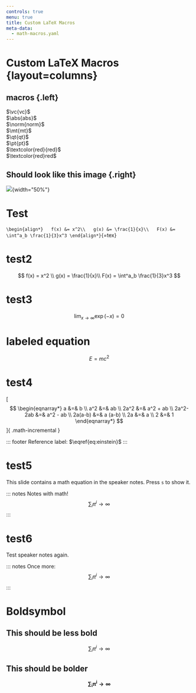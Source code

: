 ```yaml
---
controls: true
menu: true
title: Custom LaTeX Macros
meta-data:
  - math-macros.yaml
---
```


# Custom LaTeX Macros {layout=columns}

## macros {.left}

$\vc{vc}$\
$\abs{abs}$\
$\norm{norm}$\
$\mt{mt}$\
$\qt{qt}$\
$\pt{pt}$\
$\textcolor{red}{red}$\
$\textcolor{red}red$


## Should look like this image {.right}

![](include/latex_macros.png){width="50%"}

# Test

`\begin{align*}   f(x) &= x^2\\   g(x) &= \frac{1}{x}\\   F(x) &= \int^a_b \frac{1}{3}x^3 \end{align*}`{=tex}

# test2

$$
  f(x) = x^2 \\
  g(x) = \frac{1}{x}\\
  F(x) = \int^a_b \frac{1}{3}x^3
$$

# test3

$$\lim_{x \to \infty} \exp(-x) = 0$$

# labeled equation

$$\begin{equation}
  E = mc^2
  \label{eq:einstein}
\end{equation}$$

# test4

  [$$
  \begin{eqnarray*}
  a &=& b \\
  a^2 &=& ab \\
  2a^2 &=& a^2 + ab \\
  2a^2-2ab &=& a^2 - ab \\
  2a(a-b) &=& a (a-b) \\
  2a &=& a \\
  2 &=& 1
  \end{eqnarray*}
  $$]{ .math-incremental }

::: footer
Reference label: $\eqref{eq:einstein}$
:::

# test5

This slide contains a math equation in the speaker notes. Press `s` to show it.

::: notes
Notes with math! $$\sum_i \pi^i \to \infty$$
:::

# test6

Test speaker notes again.

::: notes
Once more: $$\sum_i \pi^i \to \infty$$
:::

# Boldsymbol

## This should be less bold

$$\sum_i \pi^i \to \infty$$

## This should be bolder

$$\boldsymbol{\sum_i \pi^i \to \infty}$$

